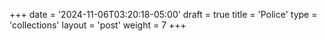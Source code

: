 +++
date = '2024-11-06T03:20:18-05:00'
draft = true
title = 'Police'
type = 'collections'
layout = 'post'
weight = 7
+++
